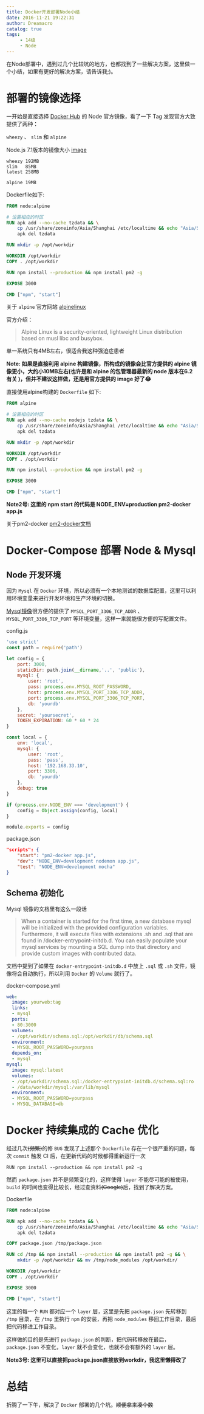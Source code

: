 ```yaml
---
title: Docker开发部署Node小结
date: 2016-11-21 19:22:31
author: Dreamacro
catalog: true
tags:
     - 14级
     - Node
---
```


在Node部署中，遇到过几个比较坑的地方，也都找到了一些解决方案，这里做一个小结，如果有更好的解决方案，请告诉我;)。

<!-- more -->

# 部署的镜像选择

一开始是直接选择 [Docker Hub](https://hub.docker.com) 的 Node 官方镜像，看了一下 Tag 发现官方大致提供了两种：

`wheezy` 、 `slim` 和 `alpine`

Node.js 7.1版本的镜像大小 [image](https://hub.docker.com/r/library/node/tags/)

```
wheezy 192MB
slim   85MB
latest 258MB

alpine 19MB
```



Dockerfile如下:

``` dockerfile
FROM node:alpine

# 设置相应的时区
RUN apk add --no-cache tzdata && \
    cp /usr/share/zoneinfo/Asia/Shanghai /etc/localtime && echo "Asia/Shanghai" > /etc/timezone && \
    apk del tzdata

RUN mkdir -p /opt/workdir

WORKDIR /opt/workdir
COPY . /opt/workdir

RUN npm install --production && npm install pm2 -g

EXPOSE 3000

CMD ["npm", "start"]
```

关于 `alpine` 官方网站 [alpinelinux](https://www.alpinelinux.org/)

官方介绍：

> Alpine Linux is a security-oriented, lightweight Linux distribution based on musl libc and busybox.

单一系统只有4MB左右，很适合我这种强迫症患者

**Note: 如果是直接利用 alpine 构建镜像，所构成的镜像会比官方提供的 alpine 镜像更小，大约小10MB左右(也许是和 alpine 的包管理器最新的 node 版本在6.2有关 )，但并不建议这样做，还是用官方提供的 image 好了😂**

直接使用alpine构建的 `Dockerfile` 如下:

``` dockerfile
FROM alpine

# 设置相应的时区
RUN apk add --no-cache nodejs tzdata && \
    cp /usr/share/zoneinfo/Asia/Shanghai /etc/localtime && echo "Asia/Shanghai" > /etc/timezone && \
    apk del tzdata

RUN mkdir -p /opt/workdir

WORKDIR /opt/workdir
COPY . /opt/workdir

RUN npm install --production && npm install pm2 -g

EXPOSE 3000

CMD ["npm", "start"]
```

**Note2号: 这里的 npm start 的代码是 NODE_ENV=production pm2-docker app.js**

关于pm2-docker [pm2-docker文档](http://pm2.keymetrics.io/docs/usage/docker-pm2-nodejs/)

# Docker-Compose 部署 Node & Mysql

## Node 开发环境

因为 `Mysql` 在 `Docker` 环境，所以必须有一个本地测试的数据库配置，这里可以利用环境变量来进行开发环境和生产环境的切换。

[Mysql镜像](https://hub.docker.com/_/mysql/)很方便的提供了 `MYSQL_PORT_3306_TCP_ADDR` 、 `MYSQL_PORT_3306_TCP_PORT` 等环境变量，这样一来就能很方便的写配置文件。

config.js

``` javascript
'use strict'
const path = require('path')

let config = {
    port: 3000,
    staticDir: path.join(__dirname,'..', 'public'),
    mysql: {
        user: 'root',
        pass: process.env.MYSQL_ROOT_PASSWORD,
        host: process.env.MYSQL_PORT_3306_TCP_ADDR,
        port: process.env.MYSQL_PORT_3306_TCP_PORT,
        db: 'yourdb'
    },
    secret: 'yoursecret',
    TOKEN_EXPIRATION: 60 * 60 * 24
}

const local = {
    env: 'local',
    mysql: {
        user: 'root',
        pass: 'pass',
        host: '192.168.33.10',
        port: 3306,
        db: 'yourdb'
    },
    debug: true
}

if (process.env.NODE_ENV === 'development') {
    config = Object.assign(config, local)
}

module.exports = config
```

package.json

``` json
"scripts": {
    "start": "pm2-docker app.js",
    "dev": "NODE_ENV=development nodemon app.js",
    "test": "NODE_ENV=development mocha"
}
```

## Schema 初始化

Mysql 镜像的文档里有这么一段话

> When a container is started for the first time, a new database mysql will be initialized with the provided configuration variables. Furthermore, it will execute files with extensions .sh and .sql that are found in /docker-entrypoint-initdb.d. You can easily populate your mysql services by mounting a SQL dump into that directory and provide custom images with contributed data.

文档中提到了如果在 `docker-entrypoint-initdb.d` 中放上 `.sql` 或 `.sh` 文件，镜像将会自动执行，所以利用 `Docker` 的 `Volume` 就行了。

docker-compose.yml

``` yaml
web:
  image: yourweb:tag
  links:
  - mysql
  ports:
  - 80:3000
  volumes:
  - /opt/workdir/schema.sql:/opt/workdir/db/schema.sql
  environment:
  - MYSQL_ROOT_PASSWORD=yourpass
  depends_on:
  - mysql
mysql:
  image: mysql:latest
  volumes:
  - /opt/workdir/schema.sql:/docker-entrypoint-initdb.d/schema.sql:ro
  - /data/workdir/mysql:/var/lib/mysql
  environment:
  - MYSQL_ROOT_PASSWORD=yourpass
  - MYSQL_DATABASE=db
```

# Docker 持续集成的 Cache 优化

经过几次~~(频繁)~~的修 `BUG` 发现了上述那个 `Dockerfile` 存在一个很严重的问题，每次 `commit` 触发 CI 后，在更新代码的时候都得重新运行一次

`RUN npm install --production && npm install pm2 -g`

然而 `package.json` 并不是频繁变化的，这样使得 `layer` 不能尽可能的被使用，`build` 的时间也变得比较长，经过查资料~~(Google)~~后，找到了解决方案。

Dockerfile

``` dockerfile
FROM node:alpine

RUN apk add --no-cache tzdata && \
    cp /usr/share/zoneinfo/Asia/Shanghai /etc/localtime && echo "Asia/Shanghai" > /etc/timezone && \
    apk del tzdata

COPY package.json /tmp/package.json

RUN cd /tmp && npm install --production && npm install pm2 -g && \
    mkdir -p /opt/workdir && mv /tmp/node_modules /opt/workdir/

WORKDIR /opt/workdir
COPY . /opt/workdir

EXPOSE 3000

CMD ["npm", "start"]
```

这里的每一个 `RUN` 都对应一个  `layer` 层，这里是先把 `package.json` 先转移到 `/tmp` 目录，在 `/tmp` 里执行 `npm` 的安装，再把 `node_modules` 移回工作目录，最后把代码移进工作目录。

这样做的目的是先进行 `package.json` 的判断，把代码转移放在最后，`package.json` 不变化，`layer` 就不会变化，也就不会有额外的 `layer` 层。

**Note3号: 这里可以直接把package.json直接放到workdir，我这里懒得改了**

# 总结

折腾了一下午，解决了 `Docker` 部署的几个坑。~~顺便拿来凑个数~~
